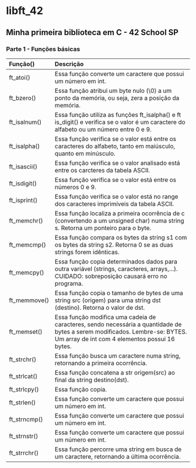 # libft_42
## Minha primeira biblioteca em C - 42 School SP

### Parte 1 - Funções básicas
|Função()| Descrição|
|:-------|:---------|
|ft_atoi()| Essa função converte um caractere que possui um número em int.|
|ft_bzero()| Essa função atribui um byte nulo (\0) a um ponto da memória, ou seja, zera a posição da memória.|
|ft_isalnum()| Essa função utiliza as funções ft_isalpha() e ft is_digit() e verifica se o valor é um caractere do alfabeto ou um número entre 0 e 9.|
|ft_isalpha()| Essa função verifica se o valor está entre os caracteres do alfabeto, tanto em maiúsculo, quanto em minúsculo.|
|ft_isascii()| Essa função verifica se o valor analisado está entre os carcteres da tabela ASCII.|
|ft_isdigit()| Essa função verifica se o valor está entre os números 0 e 9.|
|ft_isprint()| Essa função verifica se o valor está no range dos caracteres imprimíveis da tabela ASCII.|
|ft_memchr()| Essa função localiza a primeira ocorrência de c (convertendo a um unsigned char) numa string s. Retorna um ponteiro para o byte.|
|ft_memcmp()| Essa função compara os bytes da string s1 com os bytes da string s2. Retorna 0 se as duas strings forem idênticas.|
|ft_memcpy()| Essa função copia determinados dados para outra variável (strings, caracteres, arrays,...). CUIDADO: sobreposição causará erro no programa.|
|ft_memmove()| Essa função copia o tamanho de bytes de uma string src (origem) para uma string dst (destino). Retorna o valor de dst.|
|ft_memset()| Essa função modifica uma cadeia de caracteres, sendo necessária a quantidade de bytes a serem modificados. Lembre-se: BYTES. Um array de int com 4 elementos possui 16 bytes.|
|ft_strchr()| Essa função busca um caractere numa string, retornando a primeira ocorrência.|
|ft_strlcat()| Essa função concatena a str origem(src) ao final da string destino(dst).|
|ft_strlcpy()| Essa função copia.|
|ft_strlen()| Essa função converte um caractere que possui um número em int.|
|ft_strncmp()| Essa função converte um caractere que possui um número em int.|
|ft_strnstr()| Essa função converte um caractere que possui um número em int.|
|ft_strrchr()| Essa função percorre uma string em busca de um caractere, retornando a última ocorrência.|



